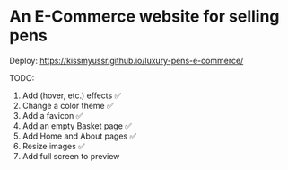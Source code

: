 # An E-Commerce website for selling pens

Deploy: https://kissmyussr.github.io/luxury-pens-e-commerce/

TODO:

1. Add (hover, etc.) effects ✅
2. Change a color theme ✅
3. Add a favicon ✅
4. Add an empty Basket page ✅
5. Add Home and About pages ✅
6. Resize images ✅
7. Add full screen to preview
